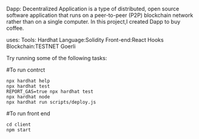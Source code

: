 Dapp:
  Decentralized Application is a type of distributed, open source software application that runs on a peer-to-peer (P2P) blockchain network rather than on a single computer.
In this project,I created Dapp to buy coffee.

uses:
Tools: Hardhat
Language:Solidity
Front-end:React Hooks
Blockchain:TESTNET Goerli

Try running some of the following tasks:

#To run contrct
```shell
npx hardhat help
npx hardhat test
REPORT_GAS=true npx hardhat test
npx hardhat node
npx hardhat run scripts/deploy.js
```

#To run front end
```shell
cd client
npm start
```
